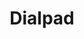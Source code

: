 ---
facebook: https://facebook.com/Dialpadhq
googleplus: https://plus.google.com/111356529615278748542
instagram: https://instagram.com/dialpadhq/?hl=en
linkedin: https://linkedin.com/company/dialpad
logohandle: dialpad
sort: dialpad
title: Dialpad
twitter: https://x.com/DialpadHQ
website: https://www.dialpad.com/
youtube: https://youtube.com/channel/UChk5y5vgtsfHK33ayU1cCCQ
---